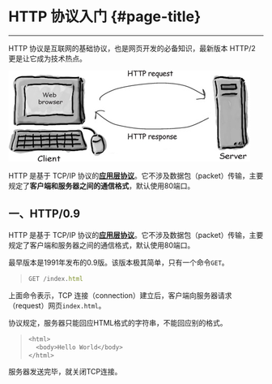 # HTTP 协议入门 {#page-title}

---

HTTP 协议是互联网的基础协议，也是网页开发的必备知识，最新版本 HTTP/2 更是让它成为技术热点。

![](/assets/import.png)

HTTP 是基于 TCP/IP 协议的[**应用层协议**](http://www.ruanyifeng.com/blog/2012/05/internet_protocol_suite_part_i.html)。它不涉及数据包（packet）传输，主要规定了**客户端和服务器之间的通信格式**，默认使用80端口。

## 一、HTTP/0.9

HTTP 是基于 TCP/IP 协议的[**应用层协议**](http://www.ruanyifeng.com/blog/2012/05/internet_protocol_suite_part_i.html)。它不涉及数据包（packet）传输，主要规定了客户端和服务器之间的通信格式，默认使用80端口。

最早版本是1991年发布的0.9版。该版本极其简单，只有一个命令`GET`。

> ```js
> GET /index.html
> ```

上面命令表示，TCP 连接（connection）建立后，客户端向服务器请求（request）网页`index.html`。

协议规定，服务器只能回应HTML格式的字符串，不能回应别的格式。

> ```
> <html>
>   <body>Hello World</body>
> </html>
> ```

服务器发送完毕，就关闭TCP连接。

